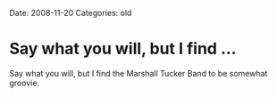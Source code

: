 Date: 2008-11-20
Categories: old

# Say what you will, but I find ...

Say what you will, but I find the Marshall Tucker Band to be somewhat groovie.
